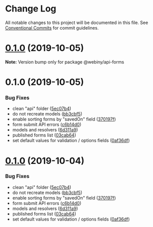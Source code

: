 # Change Log

All notable changes to this project will be documented in this file.
See [Conventional Commits](https://conventionalcommits.org) for commit guidelines.

<a name="0.1.0"></a>
# [0.1.0](https://github.com/webiny/webiny-js/compare/@webiny/api-forms@0.1.0...@webiny/api-forms@0.1.0) (2019-10-05)

**Note:** Version bump only for package @webiny/api-forms





<a name="0.1.0"></a>
# 0.1.0 (2019-10-05)


### Bug Fixes

* clean "api" folder ([5ec07b4](https://github.com/webiny/webiny-js/commit/5ec07b4))
* do not recreate models ([bb3cbf5](https://github.com/webiny/webiny-js/commit/bb3cbf5))
* enable sorting forms by "savedOn" field ([370197f](https://github.com/webiny/webiny-js/commit/370197f))
* form submit API errors ([c6b14d0](https://github.com/webiny/webiny-js/commit/c6b14d0))
* models and resolvers ([6d311a9](https://github.com/webiny/webiny-js/commit/6d311a9))
* published forms list ([03cab64](https://github.com/webiny/webiny-js/commit/03cab64))
* set default values for validation / options fields ([0af36df](https://github.com/webiny/webiny-js/commit/0af36df))





<a name="0.1.0"></a>
# [0.1.0](https://github.com/webiny/webiny-js/compare/@webiny/api-forms@1.0.0-next.2...@webiny/api-forms@0.1.0) (2019-10-04)


### Bug Fixes

* clean "api" folder ([5ec07b4](https://github.com/webiny/webiny-js/commit/5ec07b4))
* do not recreate models ([bb3cbf5](https://github.com/webiny/webiny-js/commit/bb3cbf5))
* enable sorting forms by "savedOn" field ([370197f](https://github.com/webiny/webiny-js/commit/370197f))
* form submit API errors ([c6b14d0](https://github.com/webiny/webiny-js/commit/c6b14d0))
* models and resolvers ([6d311a9](https://github.com/webiny/webiny-js/commit/6d311a9))
* published forms list ([03cab64](https://github.com/webiny/webiny-js/commit/03cab64))
* set default values for validation / options fields ([0af36df](https://github.com/webiny/webiny-js/commit/0af36df))
